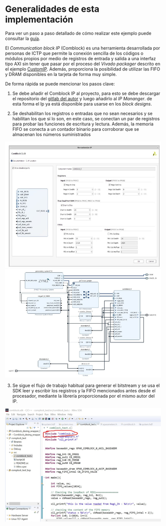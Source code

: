 # Generalidades de esta implementación

Para ver un paso a paso detallado de cómo realizar este ejemplo puede consultar la [guía](https://github.com/DanielEstrada971102/Implementaciones_FPGA/blob/master/Repaso_Vivado/guias/lab_comblock.pdf).

El _Communication block IP_ (Comblock) es una herramienta desarrollada por personas de ICTP que permite la conexión sencilla de los códigos o módulos propios por medio de registros de entrada y salida
a una interfaz tipo AXI sin tener que pasar por el proceso del _Vivado packager_ descrito en el ejemplo [CustomIP](https://github.com/DanielEstrada971102/Implementaciones_FPGA/tree/master/Repaso_Vivado/CustomIP).
Además, proporciona la posibilidad de utilizar las FIFO y DRAM disponibles en la tarjeta de forma muy simple.

De forma rápida se puede mencionar los pasos clave:

1. Se debe añadir el Comblock IP al proyecto, para esto se debe descargar el repositorio del [gitlab del autor](https://gitlab.com/rodrigomelo9/core-comblock)
 y luego añadirlo al _IP Mananger_. de esta forma el Ip ya está disponible para usarse en los _block designs_.

2. Se deshabilitan los registros o entradas que no sean necesarios y se habilitan los que sí lo son, en este caso, se conectan un par de registros para 
probar las funciones de escritura y lectura. Además, la memoria FIFO se conecta a un contador binario para corroborar que se almacenan los números suministrados 
<img src="/.images/CB_IP.jpg" width="700x">
<img src="/.images/CB_BD.jpg" width="700x">

3. Se sigue el flujo de trabajo habitual para generar el bitstream y se usa el SDK leer y escribir los registros y la FIFO mencionados antes desde el procesador,
mediante la librería proporcionada por el mismo autor del IP.

<img src="/.images/CB_SDK.jpg" width="700x">


